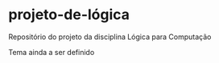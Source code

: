 # projeto-de-lógica

Repositório do projeto da disciplina Lógica para Computação

Tema ainda a ser definido
